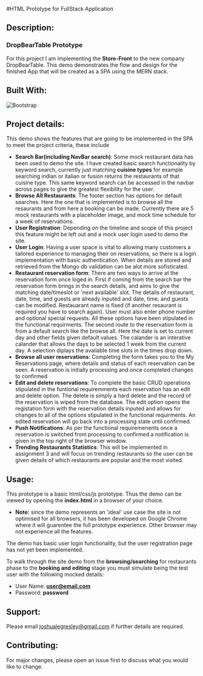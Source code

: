 #HTML Prototype for FullStack Application


## Description:

### DropBearTable Prototype

For this project I am implementing the **Store-Front** to the new company DropBearTable. This demo demonstrates the flow and design for the finished App
that will be created as a SPA using the MERN stack.

## Built With:

![Bootstrap](https://img.shields.io/badge/bootstrap-%23563D7C.svg?style=for-the-badge&logo=bootstrap&logoColor=white)

## Project details:

This demo shows the features that are going to be implemented in the SPA to meet the project criteria, these include
      
  - **Search Bar(including NavBar search)**: Some mock restaurant data has been used to demo the site. I have created basic search functionality by keyword search, currently just matching **cuisine types** for example searching indian or italian or fusion returns the restaurants of that cuisine type. This same keyword search can be accessed in the navbar across pages to give the greatest flexibility for the user.
  - **Browse All Restaurants**: The footer section has options for default searches. Here the one that is implemented is to browse all the resaurants and from here a booking can be made. Currently there are 5 mock restaurants with a placeholder image, and mock time schedule for a week of reservations.
  - **User Registration**: Depending on the timeline and scope of this project this feature might be left out and a mock user login used to demo the site.
  - **User Login**: Having a user space is vital to allowing many customers a tailored experience to managing their on reservations, so there is a login implementation with basic authentication. When details are stored and retrieved from the Mongo db validation can be alot more sofisticated.
  - **Restaurant reservation form**: There are two ways to arrive at the reservation form once loged in. First if coming from the search bar the reservation form brings in the search details, and aims to give the matching date/timeslot or 'next available' slot. The details of restaurant, date, time, and guests are already inputed and date, time, and guests can be modified. Restauarant name is fixed (if another resaurant is required you have to search again). User must also enter phone number and optional special requests. All these options have been stipulated in the functional requirments. The second route to the reservation form is from a default search like the browse all. Here the date is set to current day and other fields given default values. The calander is an interative calander that allows the days to be selected 1 week from the current day. A selection diplays the available time slots in the times drop down.
  - **Browse all user reservations**: Completing the form takes you to the My Reservations page, where details and status of each reservation can be seen. A reservation is initially processing and once completed changes to confirmed
  - **Edit and delete reservations**: To complete the basic CRUD operations stipulated in the funtional requiremments each reservation has an edit and delete option. The delete is simply a hard delete and the record of the reservation is wiped from the database. The edit option opens the registation form with the reservation details inputed and allows for changes to all of the options stipulated in the functional requirments. An edited reservation will go back into a processing state until confirmed.
  - **Push Notifications**: As per the functional requiremenents once a reservation is switched from processing to confirmed a notification is given in the top right of the browser window.
  - **Trending Restaurants Statistics**: This will be implemented in assignment 3 and will focus on trending restaurants so the user can be given details of which restaurants are popular and the most visited.

## Usage:
This prototype is a basic html/css/js prototype. Thus the demo can be viewed by opening the **index.html** in a browser of your choice. 
- **Note:** since the demo represents an 'ideal' use case the site is not optimised for all browsers, it has been developed on Google Chrome where it will guarentee the full prototype experience. Other browser may not experience all the features.

The demo has basic user login functionality, but the user registration page has not yet been implemented. 

To walk through the site demo from the **browsing/searching** for restaurants  phase to the **booking and editing** stage you must simulate being the test user with the following mocked details:

- User Name: **user@email.com**
- Password: **password**

## Support:
Please email joshualegresley@gmail.com if further details are required.

## Contributing:
For major changes, please open an issue first to discuss what you would like to change.
